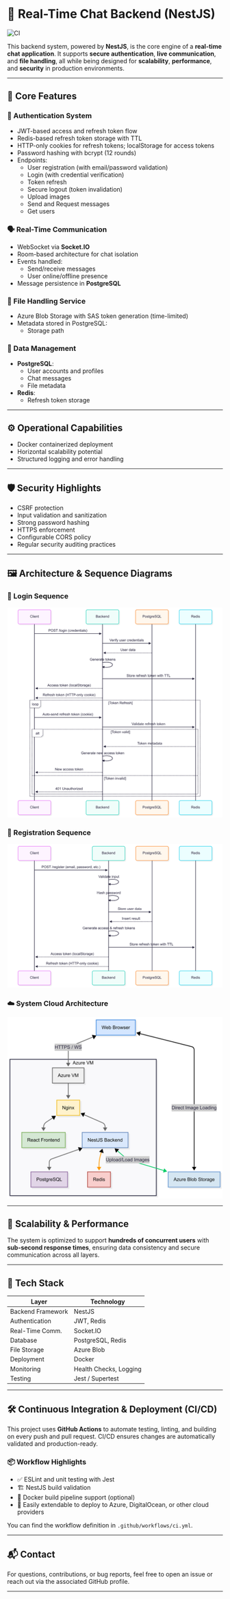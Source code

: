 # 📡 Real-Time Chat Backend (NestJS)

![CI](https://github.com/your-username/your-repo-name/actions/workflows/ci.yml/badge.svg)

This backend system, powered by **NestJS**, is the core engine of a **real-time chat application**. It supports **secure authentication**, **live communication**, and **file handling**, all while being designed for **scalability**, **performance**, and **security** in production environments.

---

## 🔧 Core Features

### 🔐 Authentication System
- JWT-based access and refresh token flow
- Redis-based refresh token storage with TTL
- HTTP-only cookies for refresh tokens; localStorage for access tokens
- Password hashing with bcrypt (12 rounds)
- Endpoints:
  - User registration (with email/password validation)
  - Login (with credential verification)
  - Token refresh
  - Secure logout (token invalidation)
  - Upload images
  - Send and Request messages
  - Get users

### 🗣️ Real-Time Communication
- WebSocket via **Socket.IO**
- Room-based architecture for chat isolation
- Events handled:
  - Send/receive messages
  - User online/offline presence
- Message persistence in **PostgreSQL**

### 📁 File Handling Service
- Azure Blob Storage with SAS token generation (time-limited)
- Metadata stored in PostgreSQL:
  - Storage path

### 🧠 Data Management
- **PostgreSQL**:
  - User accounts and profiles
  - Chat messages
  - File metadata
- **Redis**:
  - Refresh token storage

---

## ⚙️ Operational Capabilities
- Docker containerized deployment
- Horizontal scalability potential
- Structured logging and error handling

---

## 🛡️ Security Highlights
- CSRF protection
- Input validation and sanitization
- Strong password hashing
- HTTPS enforcement
- Configurable CORS policy
- Regular security auditing practices

---

## 🖼️ Architecture & Sequence Diagrams

### 🔄 Login Sequence
![Login Sequence](./docs/images/login.png)

### 📝 Registration Sequence
![Register Sequence](./docs/images/register.png)

### ☁️ System Cloud Architecture
![Cloud Architecture](./docs/images/system.png)

---

## 🚀 Scalability & Performance

The system is optimized to support **hundreds of concurrent users** with **sub-second response times**, ensuring data consistency and secure communication across all layers.

---

## 📁 Tech Stack

| Layer            | Technology       |
|------------------|------------------|
| Backend Framework| NestJS           |
| Authentication   | JWT, Redis       |
| Real-Time Comm.  | Socket.IO        |
| Database         | PostgreSQL, Redis|
| File Storage     | Azure Blob       |
| Deployment       | Docker           |
| Monitoring       | Health Checks, Logging |
| Testing          | Jest / Supertest |

---

## 🛠️ Continuous Integration & Deployment (CI/CD)

This project uses **GitHub Actions** to automate testing, linting, and building on every push and pull request. CI/CD ensures changes are automatically validated and production-ready.

### 📦 Workflow Highlights
- ✅ ESLint and unit testing with Jest
- 🏗️ NestJS build validation
- 🐳 Docker build pipeline support (optional)
- 🚀 Easily extendable to deploy to Azure, DigitalOcean, or other cloud providers

You can find the workflow definition in `.github/workflows/ci.yml`.


---

## 📬 Contact

For questions, contributions, or bug reports, feel free to open an issue or reach out via the associated GitHub profile.

---
